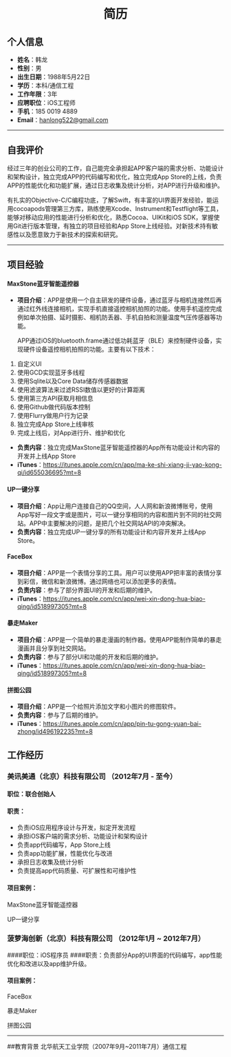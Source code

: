 # <center>简历</center>

## 个人信息

 - **姓名**：韩龙
 - **性别**：男
 - **出生日期**：1988年5月22日
 - **学历**：本科/通信工程
 - **工作年限**：3年
 - **应聘职位**：iOS工程师
 - **手机**：185 0019 4889
 - **Email**：hanlong522@gmail.com
  
---
## 自我评价
<p>
经过三年的创业公司的工作，自己能完全承担起APP客户端的需求分析、功能设计和架构设计，独立完成APP的代码编写和优化，独立完成App Store的上线，负责APP的性能优化和功能扩展，通过日志收集及统计分析，对APP进行升级和维护。<p>
有扎实的Objective-C/C编程功底，了解Swift，有丰富的UI界面开发经验，能运用cocoapods管理第三方库，熟练使用Xcode、Instrument和Testflight等工具，能够对移动应用的性能进行分析和优化，熟悉Cocoa、UIKit和iOS SDK，掌握使用Git进行版本管理，有独立的项目经验和App Store上线经验。对新技术持有敏感性以及愿意致力于新技术的探索和研究。



---
## 项目经验
#### MaxStone蓝牙智能遥控器
- **项目介绍**：APP是使用一个自主研发的硬件设备，通过蓝牙与相机连接然后再通过红外线连接相机，实现手机直接遥控相机拍照的功能。使用手机遥控完成例如单次拍摄、延时摄影、相机防丢器、手机自拍和测量温度气压传感器等功能。<p>APP通过iOS的bluetooth.frame通过低功耗蓝牙（BLE）来控制硬件设备，实现硬件设备遥控相机拍照的功能。主要有以下技术：
 1. 自定义UI
 2. 使用GCD实现蓝牙多线程
 3. 使用Sqlite以及Core Data储存传感器数据
 4. 使用滤波算法来过滤RSSI数值以更好的计算距离
 5. 使用第三方API获取月相信息
 6. 使用Github做代码版本控制
 7. 使用Flurry做用户行为记录
 8. 独立完成App Store上线审核
 9. 完成上线后，对App进行升、维护和优化<p>
- **负责内容**：独立完成MaxStone蓝牙智能遥控器的App所有功能设计和内容的开发并上线App Store
- **iTunes**：https://itunes.apple.com/cn/app/ma-ke-shi-xiang-ji-yao-kong-qi/id655036695?mt=8 

#### UP一键分享
- **项目介绍**：App让用户连接自己的QQ空间，人人网和新浪微博账号，使用App写好一段文字或是图片，可以一键分享相同的内容和图片到不同的社交网站。APP中主要解决的问题，是把几个社交网站API的冲突解决。
- **负责内容**：独立完成UP一键分享的所有功能设计和内容开发并上线App Store。

#### FaceBox
- **项目介绍**：APP是一个表情分享的工具。用户可以使用APP把丰富的表情分享到彩信，微信和新浪微博。通过网络也可以添加更多的表情。
- **负责内容**：参与了部分界面UI的开发和后期的维护。
- **iTunes**：https://itunes.apple.com/cn/app/wei-xin-dong-hua-biao-qing/id518997305?mt=8

#### 暴走Maker
- **项目介绍**：APP是一个简单的暴走漫画的制作器。使用APP能制作简单的暴走漫画并且分享到社交网站。
- **负责内容**：参与了部分UI和功能的开发和后期的维护。
- **iTunes**：https://itunes.apple.com/cn/app/wei-xin-dong-hua-biao-qing/id518997305?mt=8

#### 拼图公园
- **项目介绍**：APP是一个给照片添加文字和小图片的修图软件。
- **负责内容**：参与了后期的维护。
- **iTunes**：https://itunes.apple.com/cn/app/pin-tu-gong-yuan-bai-zhong/id496192235?mt=8

## 工作经历

### 美讯美通（北京）科技有限公司 （2012年7月 - 至今）
#### 职位：联合创始人
#### 职责：
- 负责iOS应用程序设计与开发，拟定开发流程
- 承担iOS客户端的需求分析、功能设计和架构设计
- 负责app代码编写，App Store上线
- 负责app功能扩展，性能优化与改进
- 承担日志收集及统计分析
- 负责提高app代码质量、可扩展性和可维护性

#### 项目案例：
 MaxStone蓝牙智能遥控器<p>
 UP一键分享


### 菠萝海创新（北京）科技有限公司 （2012年1月 ~ 2012年7月）
####职位：iOS程序员
####职责：负责部分App的UI界面的代码编写，app性能优化和改进以及app维护升级。
#### 项目案例：
FaceBox<p>
暴走Maker<p>
拼图公园


---
##教育背景
北华航天工业学院（2007年9月~2011年7月）通信工程
